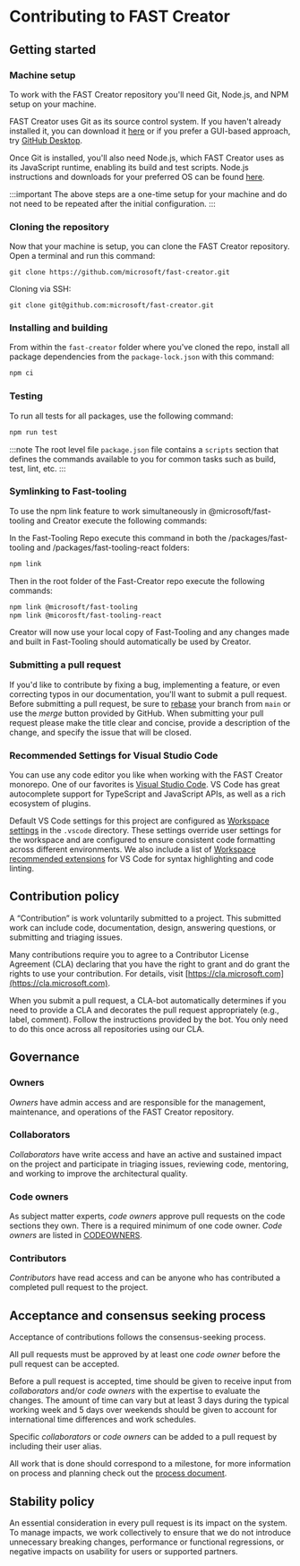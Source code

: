 # Contributing to FAST Creator

## Getting started

### Machine setup

To work with the FAST Creator repository you'll need Git, Node.js, and NPM setup on your machine.

FAST Creator uses Git as its source control system. If you haven't already installed it, you can download it [here](https://git-scm.com/downloads) or if you prefer a GUI-based approach, try [GitHub Desktop](https://desktop.github.com/).

Once Git is installed, you'll also need Node.js, which FAST Creator uses as its JavaScript runtime, enabling its build and test scripts. Node.js instructions and downloads for your preferred OS can be found [here](https://nodejs.org/en/).

:::important
The above steps are a one-time setup for your machine and do not need to be repeated after the initial configuration.
:::

### Cloning the repository

Now that your machine is setup, you can clone the FAST Creator repository. Open a terminal and run this command:

```shell
git clone https://github.com/microsoft/fast-creator.git
```
Cloning via SSH:

```shell
git clone git@github.com:microsoft/fast-creator.git
```

### Installing and building

From within the `fast-creator` folder where you've cloned the repo, install all package dependencies from the `package-lock.json` with this command:

```bash
npm ci
```

### Testing

To run all tests for all packages, use the following command:

```bash
npm run test
```

:::note
The root level file `package.json` file contains a `scripts` section that defines the commands available to you for common tasks such as build, test, lint, etc.
:::

### Symlinking to Fast-tooling

To use the npm link feature to work simultaneously in @microsoft/fast-tooling and Creator execute the following commands:

In the Fast-Tooling Repo execute this command in both the /packages/fast-tooling and /packages/fast-tooling-react folders:
```bash
npm link
```

Then in the root folder of the Fast-Creator repo execute the following commands:
```bash
npm link @microsoft/fast-tooling
npm link @micorosft/fast-tooling-react
```

Creator will now use your local copy of Fast-Tooling and any changes made and built in Fast-Tooling should automatically be used by Creator.

### Submitting a pull request

If you'd like to contribute by fixing a bug, implementing a feature, or even correcting typos in our documentation, you'll want to submit a pull request. Before submitting a pull request, be sure to [rebase](https://www.atlassian.com/git/tutorials/merging-vs-rebasing) your branch from `main` or use the *merge* button provided by GitHub.
When submitting your pull request please make the title clear and concise, provide a description of the change, and specify the issue that will be closed.

### Recommended Settings for Visual Studio Code

You can use any code editor you like when working with the FAST Creator monorepo. One of our favorites is [Visual Studio Code](https://code.visualstudio.com/). VS Code has great autocomplete support for TypeScript and JavaScript APIs, as well as a rich ecosystem of plugins.

Default VS Code settings for this project are configured as [Workspace settings](https://code.visualstudio.com/docs/getstarted/settings) in the `.vscode` directory. These settings override user settings for the workspace and are configured to ensure consistent code formatting across different environments. We also include a list of [Workspace recommended extensions](https://code.visualstudio.com/docs/editor/extension-marketplace#_workspace-recommended-extensions) for VS Code for syntax highlighting and code linting.

## Contribution policy

A “Contribution” is work voluntarily submitted to a project. This submitted work can include code, documentation, design, answering questions, or submitting and triaging issues.

Many contributions require you to agree to a Contributor License Agreement (CLA) declaring that you have the right to grant and do grant the rights to use your contribution. For details, visit [https://cla.microsoft.com](https://cla.microsoft.com).

When you submit a pull request, a CLA-bot automatically determines if you need to provide a CLA and decorates the pull request appropriately (e.g., label, comment). Follow the instructions provided by the bot. You only need to do this once across all repositories using our CLA.

## Governance

### Owners

*Owners* have admin access and are responsible for the management, maintenance, and operations of the FAST Creator repository.

### Collaborators

*Collaborators* have write access and have an active and sustained impact on the project and participate in triaging issues, reviewing code, mentoring, and working to improve the architectural quality.

### Code owners

As subject matter experts, *code owners* approve pull requests on the code sections they own. There is a required minimum of one code owner. *Code owners* are listed in [CODEOWNERS](https://github.com/microsoft/fast-creator/blob/main/.github/CODEOWNERS).

### Contributors

*Contributors* have read access and can be anyone who has contributed a completed pull request to the project.

## Acceptance and consensus seeking process

Acceptance of contributions follows the consensus-seeking process.

All pull requests must be approved by at least one *code owner* before the pull request can be accepted.

Before a pull request is accepted, time should be given to receive input from *collaborators* and/or *code owners* with the expertise to evaluate the changes. The amount of time can vary but at least 3 days during the typical working week and 5 days over weekends should be given to account for international time differences and work schedules.

Specific *collaborators* or *code owners*  can be added to a pull request by including their user alias.

All work that is done should correspond to a milestone, for more information on process and planning check out the [process document](./PROCESS.md).

## Stability policy

An essential consideration in every pull request is its impact on the system. To manage impacts, we work collectively to ensure that we do not introduce unnecessary breaking changes, performance or functional regressions, or negative impacts on usability for users or supported partners.